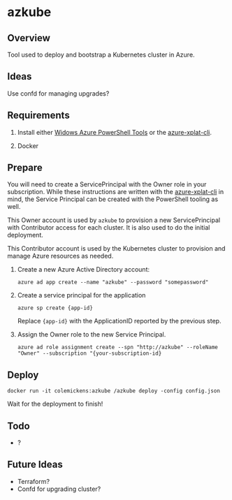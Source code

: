 # azkube

## Overview
Tool used to deploy and bootstrap a Kubernetes cluster in Azure.


## Ideas

Use confd for managing upgrades?


## Requirements

1. Install either [Widows Azure PowerShell Tools](https://github.com/Azure/azure-powershell) or the [azure-xplat-cli](https://github.com/Azure/azure-xplat-cli).

2. Docker


## Prepare

You will need to create a ServicePrincipal with the Owner role in your subscription. While these instructions are written with the [azure-xplat-cli](https://github.com/Azure/azure-xplat-cli) in mind, the Service Principal can be created with the PowerShell tooling as well.

This Owner account is used by `azkube` to provision a new ServicePrincipal with Contributor access for each cluster.
It is also used to do the initial deployment.

This Contributor account is used by the Kubernetes cluster to provision and manage Azure resources as needed.

1. Create a new Azure Active Directory account:

	`azure ad app create --name "azkube" --password "somepassword"`

2. Create a service principal for the application

	`azure sp create {app-id}`

	Replace `{app-id}` with the ApplicationID reported by the previous step.

3. Assign the Owner role to the new Service Principal.

	`azure ad role assignment create --spn "http://azkube" --roleName "Owner" --subscription "{your-subscription-id}`



## Deploy

`docker run -it colemickens:azkube /azkube deploy -config config.json`

Wait for the deployment to finish!

## Todo
- ?

## Future Ideas
- Terraform?
- Confd for upgrading cluster?

